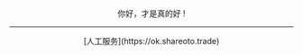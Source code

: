 <center> 
你好，才是真的好 !<!-- {docsify-ignore} -->


-------
<center> 
  [人工服务](https://ok.shareoto.trade) 

</center>






